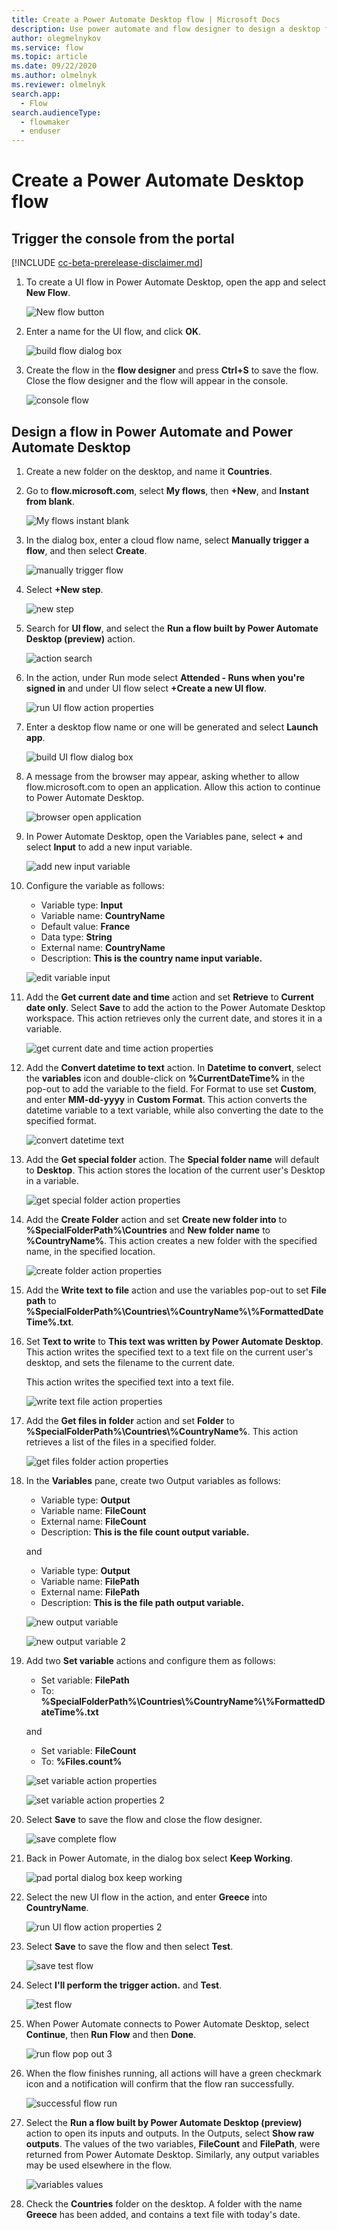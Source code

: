 ```yaml
---
title: Create a Power Automate Desktop flow | Microsoft Docs
description: Use power automate and flow designer to design a desktop flow.
author: olegmelnykov
ms.service: flow
ms.topic: article
ms.date: 09/22/2020
ms.author: olmelnyk
ms.reviewer: olmelnyk
search.app: 
  - Flow
search.audienceType: 
  - flowmaker
  - enduser
---
```


# Create a Power Automate Desktop flow


## Trigger the console from the portal

[!INCLUDE [cc-beta-prerelease-disclaimer.md](../../includes/cc-beta-prerelease-disclaimer.md)]

1. To create a UI flow in Power Automate Desktop, open the app and select **New Flow**.

   ![New flow button](\media\create-flow-console\console.png)

1. Enter a name for the UI flow, and click **OK**.

   ![build flow dialog box](\media\create-flow-console\build-flow-dialog.png)

1. Create the flow in the **flow designer** and press **Ctrl+S** to save the flow. Close the flow designer and the flow will appear in the console.

   ![console flow](\media\create-flow-console\console-flow.png)


## Design a flow in Power Automate and Power Automate Desktop

1. Create a new folder on the desktop, and name it **Countries**.

1. Go to **flow.microsoft.com**, select **My flows**, then **+New**, and **Instant from blank**.

   ![My flows instant blank](\media\design-flow\my-flows-instant-blank.png)

1. In the dialog box, enter a cloud flow name, select **Manually trigger a flow**, and then select **Create**.

   ![manually trigger flow](\media\design-flow\manually-trigger-flow.png)

1. Select **+New step**.

   ![new step](\media\design-flow\new-step.png)

    <!--todo: Needs new screenshot and verify if action names are being updated-->
1. Search for **UI flow**, and select the **Run a flow built by Power Automate Desktop (preview)** action.

   ![action search](\media\design-flow\action-search.png)

1. In the action, under Run mode select **Attended - Runs when you're signed in** and under UI flow select **+Create a new UI flow**.

   ![run UI flow action properties](\media\design-flow\run-desktop-flow-v2-action-properties.png)

1. Enter a desktop flow name or one will be generated and select **Launch app**.

   ![build UI flow dialog box](\media\design-flow\build-UI-flow-dialog.png)

1. A message from the browser may appear, asking whether to allow flow.microsoft.com to open an application. Allow this action to continue to Power Automate Desktop.

   ![browser open application](\media\design-flow\browser-open-application.png)

1. In Power Automate Desktop, open the Variables pane, select **+** and select **Input** to add a new input variable.

   ![add new input variable](\media\design-flow\add-new-input-variable.png)

1. Configure the variable as follows:
   * Variable type: **Input**
   * Variable name: **CountryName**
   * Default value: **France**
   * Data type: **String**
   * External name: **CountryName**
   * Description: **This is the country name input variable.**

   ![edit variable input](\media\design-flow\edit-variable-input.png)

1. Add the **Get current date and time** action and set **Retrieve** to **Current date only**. Select **Save** to add the action to the Power Automate Desktop workspace. This action retrieves only the current date, and stores it in a variable.

   ![get current date and time action properties](\media\design-flow\get-current-date-and-time-action-properties.png)

1. Add the **Convert datetime to text** action. In **Datetime to convert**, select the **variables** icon and double-click on **%CurrentDateTime%** in the pop-out to add the variable to the field. For Format to use set **Custom**, and enter **MM-dd-yyyy** in **Custom Format**. This action converts the datetime variable to a text variable, while also converting the date to the specified format.

   ![convert datetime text](\media\design-flow\convert-datetime-text.png)

1. Add the **Get special folder** action. The **Special folder name** will default to **Desktop**. This action stores the location of the current user's Desktop in a variable.

   ![get special folder action properties](\media\design-flow\get-special-folder-action-properties.png)

1. Add the **Create Folder** action and set **Create new folder into** to **%SpecialFolderPath%\Countries** and **New folder name** to **%CountryName%**. This action creates a new folder with the specified name, in the specified location.

   ![create folder action properties](\media\design-flow\create-folder-action-properties.png)

1. Add the **Write text to file** action and use the variables pop-out to set **File path** to **%SpecialFolderPath%\Countries\\%CountryName%\\%FormattedDateTime%.txt**. 

1. Set **Text to write** to **This text was written by Power Automate Desktop**. This action writes the specified text to a text file on the current user's desktop, and sets the filename to the current date.

   This action writes the specified text into a text file.

   ![write text file action properties](\media\design-flow\write-text-file-action-properties.png)

1. Add the **Get files in folder** action and set **Folder** to **%SpecialFolderPath%\Countries\\%CountryName%**. This action retrieves a list of the files in a specified folder.

   ![get files folder action properties](\media\design-flow\get-files-folder-action-properties.png)

1. In the **Variables** pane, create two Output variables as follows:
   * Variable type: **Output**
   * Variable name: **FileCount**
   * External name: **FileCount**
   * Description: **This is the file count output variable.**

   and

   * Variable type: **Output**
   * Variable name: **FilePath**
   * External name: **FilePath**
   * Description: **This is the file path output variable.**

   ![new output variable](\media\design-flow\new-output-variable.png)

   ![new output variable 2](\media\design-flow\new-output-variable-2.png)

1. Add two **Set variable** actions and configure them as follows:
   
   * Set variable: **FilePath**
   * To: **%SpecialFolderPath%\Countries\\%CountryName%\\%FormattedDateTime%.txt**
   
   and
   
   * Set variable: **FileCount**
   * To: **%Files.count%**

   ![set variable action properties](\media\design-flow\set-variable-action-properties.png)

   ![set variable action properties 2](\media\design-flow\set-variable-action-properties-2.png)

1. Select **Save** to save the flow and close the flow designer.

   ![save complete flow](\media\design-flow\save-complete-flow.png)

1. Back in Power Automate, in the dialog box select **Keep Working**.

   ![pad portal dialog box keep working](\media\design-flow\pad-portal-dialog-keep-working.png)

1. Select the new UI flow in the action, and enter **Greece** into **CountryName**.

   ![run UI flow action properties 2](\media\design-flow\run-desktop-flow-v2-action-properties-2.png)

1. Select **Save** to save the flow and then select **Test**.

   ![save test flow](\media\design-flow\save-test-flow.png)

1. Select **I'll perform the trigger action.** and **Test**.

   ![test flow](\media\design-flow\test-flow.png)

1. When Power Automate connects to Power Automate Desktop, select **Continue**, then **Run Flow** and then **Done**.

   ![run flow pop out 3](\media\design-flow\run-flow-pop-out-3.png)

1. When the flow finishes running, all actions will have a green checkmark icon and a notification will confirm that the flow ran successfully.

   ![successful flow run](\media\design-flow\successful-flow-run.png)

   <!--todo: Needs new screenshot and verify if action names are being updated-->
  
1. Select the **Run a flow built by Power Automate Desktop (preview)** action to open its inputs and outputs. In the Outputs, select **Show raw outputs**. The values of the two variables, **FileCount** and **FilePath**, were returned from Power Automate Desktop. Similarly, any output variables may be used elsewhere in the flow.

   ![variables values](\media\design-flow\variables-values.png)

1. Check the **Countries** folder on the desktop. A folder with the name **Greece** has been added, and contains a text file with today's date.
